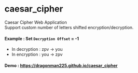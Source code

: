# caesar_cipher
Caesar Cipher Web Application<br>
Support custom number of letters shifted encryption/decryption.<br>
#### Example : Set <code>Decryption Offset</code> = -1 <br>
* In decryption : zpv -> you
* In encryption : you -> zpv <br>
#### Demo : https://dragonman225.github.io/caesar_cipher

